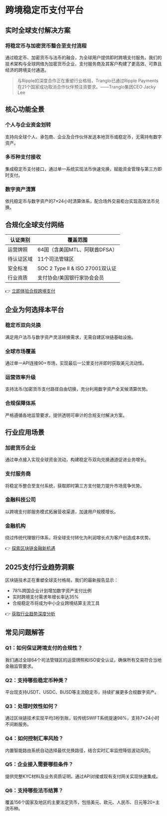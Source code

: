# 跨境稳定币支付平台

## 实时全球支付解决方案

### 将稳定币与加密货币整合至支付流程
通过稳定币、加密货币与法币的融合，为全球用户提供即时跨境支付服务。我们的技术架构与全球网络为加密货币企业、支付服务商及其客户构建了更高效、可靠且经济的跨境支付通道。

> 与Ripple的深度合作正在重塑行业格局，Tranglo已通过Ripple Payments在21个国家成功取消合作伙伴预注资要求。——Tranglo集团CEO Jacky Lee

## 核心功能全景

### 个人与企业资金划转
支持向全球个人、承包商、企业及合作伙伴发送本地货币或稳定币，无需持有数字资产。

### 多币种支付接收
集成稳定币支付接口，通过单一系统实现法币快速兑换，赋能资金管理与第三方即时支付。

### 数字资产清算
依托稳定币与数字资产的7×24小时清算体系，配合场外交易柜台实现高效法币兑换。

## 合规化全球支付网络

| 认证类别       | 覆盖范围         |
|----------------|------------------|
| 运营牌照       | 64国（含美国MTL、阿联酋DFSA） |
| 待认证区域     | 11个司法管辖区   |
| 安全标准       | SOC 2 Type II & ISO 27001双认证 |
| 行业资质       | 支付协会/美国银行家协会会员 |

👉 [立即体验合规跨境支付](https://bit.ly/okx_welcome)

## 企业为何选择本平台

### 稳定币双向兑换
满足用户法币与数字资产灵活转换需求，无需自建区块链基础设施。

### 全球市场覆盖
通过单一API连接90+市场，实现最后一公里支付并即时获取美元流动性。

### 运营效率升级
支持法币/加密货币支付路径自由切换，充分利用数字资产全天候清算优势。

### 合规保障体系
严格遵循各地监管要求，提供透明可审计的合规支付解决方案。

## 行业应用场景

### 加密货币企业
通过单点接入实现全球资金流动，构建稳定币双向兑换通道促进业务增长。

### 支付服务商
将稳定币整合至支付系统，获取即时第三方支付能力提升市场竞争优势。

### 金融科技公司
以跨境支付即服务模式拓展营收渠道，加速用户规模增长。

### 金融机构
绕过传统代理银行体系，将全球支付转化为利润增长点为客户创造成本优势。

👉 [探索区块链金融新机遇](https://bit.ly/okx_welcome)

## 2025支付行业趋势洞察
区块链技术正在重塑全球支付格局，我们的最新报告显示：
- 78%跨国企业计划增加数字资产支付比例
- 实时跨境支付需求年增长率达35%
- 合规稳定币将成为中小企业跨境结算主流工具

👉 [获取行业趋势深度分析](https://bit.ly/okx_welcome)

## 常见问题解答

### Q1：如何保证跨境支付的合规性？
我们通过全球64个司法管辖区的运营牌照和ISO安全认证，确保所有交易符合当地金融监管要求。

### Q2：支持哪些稳定币种类？
平台现支持USDT、USDC、BUSD等主流稳定币，持续扩展更多合规数字资产。

### Q3：处理时效性如何？
通过区块链技术实现平均3秒到账，较传统SWIFT系统提速98%，支持7×24小时不间断服务。

### Q4：如何控制汇率风险？
内置智能路由系统自动选择最优兑换路径，结合实时汇率监控降低波动风险。

### Q5：企业接入需要哪些条件？
提供完整KYC材料及业务资质证明，通过API对接或现有支付网关实现快速集成。

### Q6：支持哪些法币结算？
覆盖156个国家及地区的主要法定货币，包括美元、欧元、人民币、日元等20+主流币种。